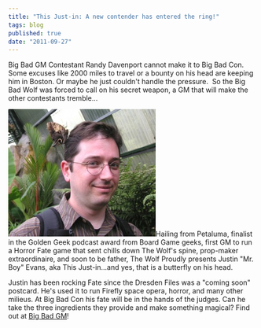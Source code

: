 ```yaml
---
title: "This Just-in: A new contender has entered the ring!"
tags: blog
published: true
date: "2011-09-27"
---
```


Big Bad GM Contestant Randy Davenport cannot make it to Big Bad Con. Some excuses like 2000 miles to travel or a bounty on his head are keeping him in Boston. Or maybe he just couldn't handle the pressure.  So the Big Bad Wolf was forced to call on his secret weapon, a GM that will make the other contestants tremble...

[![](/images/74535_1543478158379_1577732348_1265134_6053057_n-300x259.jpg "Mr. Boy")](http://www.bigbadcon.com/wp-content/uploads/2011/09/74535_1543478158379_1577732348_1265134_6053057_n.jpg)Hailing from Petaluma, finalist in the Golden Geek podcast award from Board Game geeks, first GM to run a Horror Fate game that sent chills down The Wolf's spine, prop-maker extraordinaire, and soon to be father, The Wolf Proudly presents Justin "Mr. Boy" Evans, aka This Just-in...and yes, that is a butterfly on his head.

Justin has been rocking Fate since the Dresden Files was a "coming soon" postcard. He's used it to run Firefly space opera, horror, and many other milieus. At Big Bad Con his fate will be in the hands of the judges. Can he take the three ingredients they provide and make something magical? Find out at [Big Bad GM](http://www.bigbadcon.com/?page_id=6&event_id=72)!
